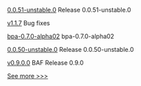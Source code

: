
[0.0.51-unstable.0](https://github.com/hyperledger/aries-framework-javascript/releases/tag/0.0.51-unstable.0) Release 0.0.51-unstable.0

[v1.1.7](https://github.com/hyperledger/blockchain-explorer/releases/tag/v1.1.7) Bug fixes

[bpa-0.7.0-alpha02](https://github.com/hyperledger-labs/business-partner-agent-chart/releases/tag/bpa-0.7.0-alpha02) bpa-0.7.0-alpha02

[0.0.50-unstable.0](https://github.com/hyperledger/aries-framework-javascript/releases/tag/0.0.50-unstable.0) Release 0.0.50-unstable.0

[v0.9.0.0](https://github.com/hyperledger-labs/blockchain-automation-framework/releases/tag/v0.9.0.0) BAF Release 0.9.0


[See more >>>](https://start-here.hyperledger.org/releases)
